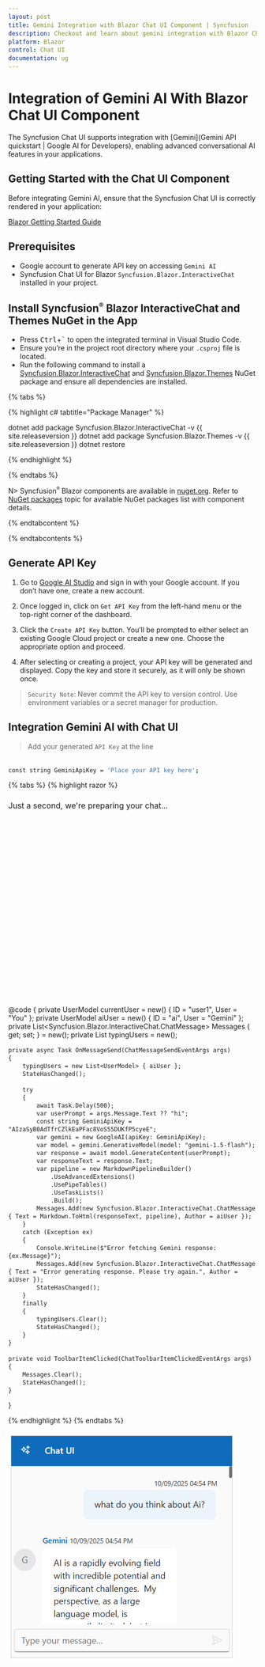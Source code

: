 ```yaml
---
layout: post
title: Gemini Integration with Blazor Chat UI Component | Syncfusion
description: Checkout and learn about gemini integration with Blazor Chat UI component in Blazor WebAssembly Application.
platform: Blazor
control: Chat UI
documentation: ug
---
```


# Integration of Gemini AI With Blazor Chat UI Component

The Syncfusion  Chat UI supports integration with [Gemini](Gemini API quickstart  |  Google AI for Developers), enabling advanced conversational AI features in your applications.

## Getting Started with the Chat UI Component

Before integrating Gemini AI, ensure that the Syncfusion Chat UI is correctly rendered in your application:

[ Blazor Getting Started Guide](../getting-started)

## Prerequisites

* Google account to generate API key on accessing `Gemini AI`
* Syncfusion Chat UI for Blazor `Syncfusion.Blazor.InteractiveChat` installed in your project.  

## Install Syncfusion<sup style="font-size:70%">&reg;</sup> Blazor InteractiveChat and Themes NuGet in the App

* Press <kbd>Ctrl</kbd>+<kbd>`</kbd> to open the integrated terminal in Visual Studio Code.
* Ensure you’re in the project root directory where your `.csproj` file is located.
* Run the following command to install a [Syncfusion.Blazor.InteractiveChat](https://www.nuget.org/packages/Syncfusion.Blazor.InteractiveChat) and [Syncfusion.Blazor.Themes](https://www.nuget.org/packages/Syncfusion.Blazor.Themes/) NuGet package and ensure all dependencies are installed.

{% tabs %}

{% highlight c# tabtitle="Package Manager" %}

dotnet add package Syncfusion.Blazor.InteractiveChat -v {{ site.releaseversion }}
dotnet add package Syncfusion.Blazor.Themes -v {{ site.releaseversion }}
dotnet restore

{% endhighlight %}

{% endtabs %}

N> Syncfusion<sup style="font-size:70%">&reg;</sup> Blazor components are available in [nuget.org](https://www.nuget.org/packages?q=syncfusion.blazor). Refer to [NuGet packages](https://blazor.syncfusion.com/documentation/nuget-packages) topic for available NuGet packages list with component details.

{% endtabcontent %}

{% endtabcontents %}

## Generate API Key

1. Go to [Google AI Studio](https://aistudio.google.com/app/apikey) and sign in with your Google account. If you don’t have one, create a new account.

2. Once logged in, click on `Get API Key` from the left-hand menu or the top-right corner of the dashboard.

3. Click the `Create API Key` button. You’ll be prompted to either select an existing Google Cloud project or create a new one. Choose the appropriate option and proceed. 

4. After selecting or creating a project, your API key will be generated and displayed. Copy the key and store it securely, as it will only be shown once.

> `Security Note`: Never commit the API key to version control. Use environment variables or a secret manager for production.

##  Integration Gemini AI with Chat UI

> Add your generated `API Key` at the line 

```bash

const string GeminiApiKey = 'Place your API key here'; 

```

{% tabs %}
{% highlight razor %}

<div style="height: 400px; width: 400px;">
    <SfChatUI ID="chatUI" User="currentUser" HeaderText="Chat UI" HeaderIconCss="e-icons e-ai-chat" Messages="@Messages" MessageSend="OnMessageSend" TypingUsers="@typingUsers">
        <ChildContent>
            <HeaderToolbar ItemClicked="@ToolbarItemClicked">
                <HeaderToolbarItem Type="ItemType.Spacer"></HeaderToolbarItem>
                <HeaderToolbarItem IconCss="e-icons e-refresh" Tooltip="Clear Chat" />
            </HeaderToolbar>
        </ChildContent>
        <EmptyChatTemplate>
            <div class="emptychat-content">
                <h3><span class="e-icons e-comment-show"></span></h3>
                <div class="emptyChatText" style="font-size: 16px;">Just a second, we're preparing your chat...</div>
            </div>
        </EmptyChatTemplate>
    </SfChatUI>
</div>

@code {
    private UserModel currentUser = new() { ID = "user1", User = "You" };
    private UserModel aiUser = new() { ID = "ai", User = "Gemini" };
    private List<Syncfusion.Blazor.InteractiveChat.ChatMessage> Messages { get; set; } = new();
    private List<UserModel> typingUsers = new();

    private async Task OnMessageSend(ChatMessageSendEventArgs args)
    {
        typingUsers = new List<UserModel> { aiUser };
        StateHasChanged();

        try
        {
            await Task.Delay(500);
            var userPrompt = args.Message.Text ?? "hi";
            const string GeminiApiKey = "AIzaSyB0AdTfrCZlkEaPFac8VoS55DUKfP5cyeE";
            var gemini = new GoogleAI(apiKey: GeminiApiKey);
            var model = gemini.GenerativeModel(model: "gemini-1.5-flash");
            var response = await model.GenerateContent(userPrompt);
            var responseText = response.Text;
            var pipeline = new MarkdownPipelineBuilder()
                .UseAdvancedExtensions()
                .UsePipeTables()
                .UseTaskLists()
                .Build();
            Messages.Add(new Syncfusion.Blazor.InteractiveChat.ChatMessage { Text = Markdown.ToHtml(responseText, pipeline), Author = aiUser });
        }
        catch (Exception ex)
        {
            Console.WriteLine($"Error fetching Gemini response: {ex.Message}");
            Messages.Add(new Syncfusion.Blazor.InteractiveChat.ChatMessage { Text = "Error generating response. Please try again.", Author = aiUser });
            StateHasChanged();
        }
        finally
        {
            typingUsers.Clear();
            StateHasChanged();
        }
    }

    private void ToolbarItemClicked(ChatToolbarItemClickedEventArgs args)
    {
        Messages.Clear();
        StateHasChanged();
    }
}

{% endhighlight %}
{% endtabs %}

![Blazor Chat UI Gemini Integration](images/gemini-integration.png)